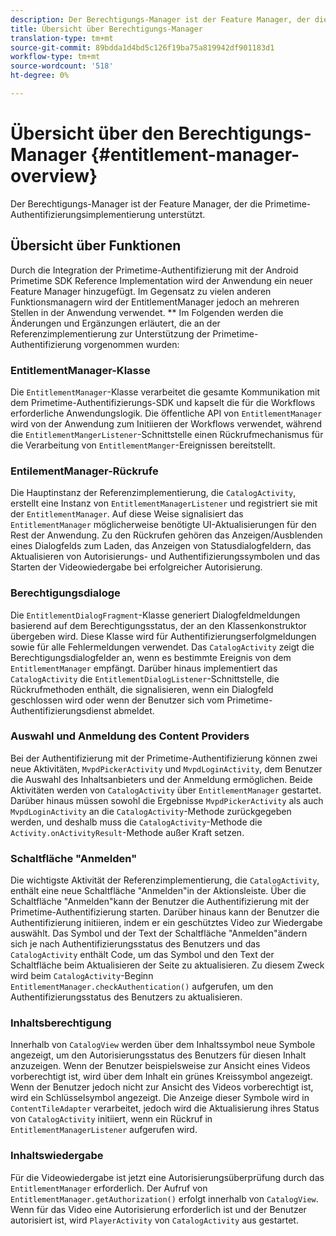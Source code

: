 ```yaml
---
description: Der Berechtigungs-Manager ist der Feature Manager, der die Primetime-Authentifizierungsimplementierung unterstützt.
title: Übersicht über Berechtigungs-Manager
translation-type: tm+mt
source-git-commit: 89bdda1d4bd5c126f19ba75a819942df901183d1
workflow-type: tm+mt
source-wordcount: '518'
ht-degree: 0%

---
```



# Übersicht über den Berechtigungs-Manager {#entitlement-manager-overview}

Der Berechtigungs-Manager ist der Feature Manager, der die Primetime-Authentifizierungsimplementierung unterstützt.

## Übersicht über Funktionen

Durch die Integration der Primetime-Authentifizierung mit der Android Primetime SDK Reference Implementation wird der Anwendung ein neuer Feature Manager hinzugefügt. Im Gegensatz zu vielen anderen Funktionsmanagern wird der EntitlementManager jedoch an mehreren Stellen in der Anwendung verwendet. ** Im Folgenden werden die Änderungen und Ergänzungen erläutert, die an der Referenzimplementierung zur Unterstützung der Primetime-Authentifizierung vorgenommen wurden:

### EntitlementManager-Klasse

Die `EntitlementManager`-Klasse verarbeitet die gesamte Kommunikation mit dem Primetime-Authentifizierungs-SDK und kapselt die für die Workflows erforderliche Anwendungslogik. Die öffentliche API von `EntitlementManager` wird von der Anwendung zum Initiieren der Workflows verwendet, während die `EntitlementMangerListener`-Schnittstelle einen Rückrufmechanismus für die Verarbeitung von `EntitlementManger`-Ereignissen bereitstellt.

### EntilementManager-Rückrufe

Die Hauptinstanz der Referenzimplementierung, die `CatalogActivity`, erstellt eine Instanz von `EntitlementManagerListener` und registriert sie mit der `EntitlementManager`. Auf diese Weise signalisiert das `EntitlementManager` möglicherweise benötigte UI-Aktualisierungen für den Rest der Anwendung. Zu den Rückrufen gehören das Anzeigen/Ausblenden eines Dialogfelds zum Laden, das Anzeigen von Statusdialogfeldern, das Aktualisieren von Autorisierungs- und Authentifizierungssymbolen und das Starten der Videowiedergabe bei erfolgreicher Autorisierung.

### Berechtigungsdialoge

Die `EntitlementDialogFragment`-Klasse generiert Dialogfeldmeldungen basierend auf dem Berechtigungsstatus, der an den Klassenkonstruktor übergeben wird. Diese Klasse wird für Authentifizierungserfolgmeldungen sowie für alle Fehlermeldungen verwendet. Das `CatalogActivity` zeigt die Berechtigungsdialogfelder an, wenn es bestimmte Ereignis von dem `EntitlementManager` empfängt. Darüber hinaus implementiert das `CatalogActivity` die `EntitlementDialogListener`-Schnittstelle, die Rückrufmethoden enthält, die signalisieren, wenn ein Dialogfeld geschlossen wird oder wenn der Benutzer sich vom Primetime-Authentifizierungsdienst abmeldet.

### Auswahl und Anmeldung des Content Providers

Bei der Authentifizierung mit der Primetime-Authentifizierung können zwei neue Aktivitäten, `MvpdPickerActivity` und `MvpdLoginActivity`, dem Benutzer die Auswahl des Inhaltsanbieters und der Anmeldung ermöglichen. Beide Aktivitäten werden von `CatalogActivity` über `EntitlementManager` gestartet. Darüber hinaus müssen sowohl die Ergebnisse `MvpdPickerActivity` als auch `MvpdLoginActivity` an die `CatalogActivity`-Methode zurückgegeben werden, und deshalb muss die `CatalogActivity`-Methode die `Activity.onActivityResult`-Methode außer Kraft setzen.

### Schaltfläche &quot;Anmelden&quot;

Die wichtigste Aktivität der Referenzimplementierung, die `CatalogActivity`, enthält eine neue Schaltfläche &quot;Anmelden&quot;in der Aktionsleiste. Über die Schaltfläche &quot;Anmelden&quot;kann der Benutzer die Authentifizierung mit der Primetime-Authentifizierung starten. Darüber hinaus kann der Benutzer die Authentifizierung initiieren, indem er ein geschütztes Video zur Wiedergabe auswählt. Das Symbol und der Text der Schaltfläche &quot;Anmelden&quot;ändern sich je nach Authentifizierungsstatus des Benutzers und das `CatalogActivity` enthält Code, um das Symbol und den Text der Schaltfläche beim Aktualisieren der Seite zu aktualisieren. Zu diesem Zweck wird beim `CatalogActivity`-Beginn `EntitlementManager.checkAuthentication()` aufgerufen, um den Authentifizierungsstatus des Benutzers zu aktualisieren.

### Inhaltsberechtigung

Innerhalb von `CatalogView` werden über dem Inhaltssymbol neue Symbole angezeigt, um den Autorisierungsstatus des Benutzers für diesen Inhalt anzuzeigen. Wenn der Benutzer beispielsweise zur Ansicht eines Videos vorberechtigt ist, wird über dem Inhalt ein grünes Kreissymbol angezeigt. Wenn der Benutzer jedoch nicht zur Ansicht des Videos vorberechtigt ist, wird ein Schlüsselsymbol angezeigt. Die Anzeige dieser Symbole wird in `ContentTileAdapter` verarbeitet, jedoch wird die Aktualisierung ihres Status von `CatalogActivity` initiiert, wenn ein Rückruf in `EntitlementManagerListener` aufgerufen wird.

### Inhaltswiedergabe

Für die Videowiedergabe ist jetzt eine Autorisierungsüberprüfung durch das `EntitlementManager` erforderlich. Der Aufruf von `EntitlementManager.getAuthorization()` erfolgt innerhalb von `CatalogView`. Wenn für das Video eine Autorisierung erforderlich ist und der Benutzer autorisiert ist, wird `PlayerActivity` von `CatalogActivity` aus gestartet.

